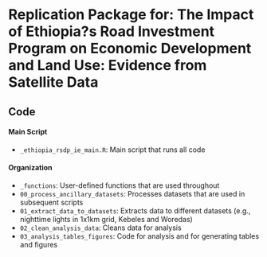 # Replication Package for: The Impact of Ethiopia?s Road Investment Program on Economic Development and Land Use: Evidence from Satellite Data

## Code

#### Main Script
* `_ethiopia_rsdp_ie_main.R`: Main script that runs all code

#### Organization
* `_functions`: User-defined functions that are used throughout
* `00_process_ancillary_datasets`: Processes datasets that are used in subsequent scripts
* `01_extract_data_to_datasets`: Extracts data to different datasets (e.g., nighttime lights in 1x1km grid, Kebeles and Woredas)
* `02_clean_analysis_data`: Cleans data for analysis
* `03_analysis_tables_figures`: Code for analysis and for generating tables and figures

